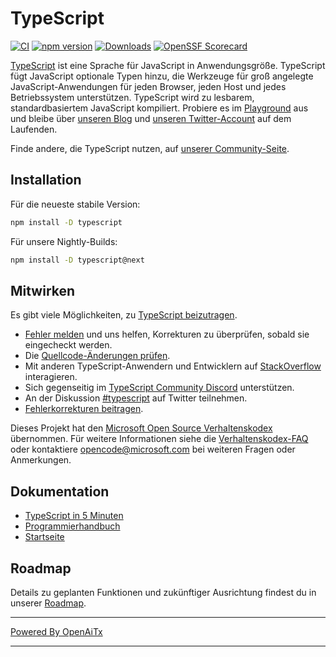 # TypeScript

[![CI](https://github.com/microsoft/TypeScript/actions/workflows/ci.yml/badge.svg)](https://github.com/microsoft/TypeScript/actions/workflows/ci.yml)
[![npm version](https://badge.fury.io/js/typescript.svg)](https://www.npmjs.com/package/typescript)
[![Downloads](https://img.shields.io/npm/dm/typescript.svg)](https://www.npmjs.com/package/typescript)
[![OpenSSF Scorecard](https://api.securityscorecards.dev/projects/github.com/microsoft/TypeScript/badge)](https://securityscorecards.dev/viewer/?uri=github.com/microsoft/TypeScript)

[TypeScript](https://www.typescriptlang.org/) ist eine Sprache für JavaScript in Anwendungsgröße. TypeScript fügt JavaScript optionale Typen hinzu, die Werkzeuge für groß angelegte JavaScript-Anwendungen für jeden Browser, jeden Host und jedes Betriebssystem unterstützen. TypeScript wird zu lesbarem, standardbasiertem JavaScript kompiliert. Probiere es im [Playground](https://www.typescriptlang.org/play/) aus und bleibe über [unseren Blog](https://blogs.msdn.microsoft.com/typescript) und [unseren Twitter-Account](https://twitter.com/typescript) auf dem Laufenden.

Finde andere, die TypeScript nutzen, auf [unserer Community-Seite](https://www.typescriptlang.org/community/).

## Installation

Für die neueste stabile Version:

```bash
npm install -D typescript
```

Für unsere Nightly-Builds:

```bash
npm install -D typescript@next
```

## Mitwirken

Es gibt viele Möglichkeiten, zu [TypeScript beizutragen](https://github.com/microsoft/TypeScript/blob/main/CONTRIBUTING.md).
* [Fehler melden](https://github.com/microsoft/TypeScript/issues) und uns helfen, Korrekturen zu überprüfen, sobald sie eingecheckt werden.
* Die [Quellcode-Änderungen prüfen](https://github.com/microsoft/TypeScript/pulls).
* Mit anderen TypeScript-Anwendern und Entwicklern auf [StackOverflow](https://stackoverflow.com/questions/tagged/typescript) interagieren.
* Sich gegenseitig im [TypeScript Community Discord](https://discord.gg/typescript) unterstützen.
* An der Diskussion [#typescript](https://twitter.com/search?q=%23TypeScript) auf Twitter teilnehmen.
* [Fehlerkorrekturen beitragen](https://github.com/microsoft/TypeScript/blob/main/CONTRIBUTING.md).

Dieses Projekt hat den [Microsoft Open Source Verhaltenskodex](https://opensource.microsoft.com/codeofconduct/) übernommen. Für weitere Informationen siehe die [Verhaltenskodex-FAQ](https://opensource.microsoft.com/codeofconduct/faq/) oder kontaktiere [opencode@microsoft.com](mailto:opencode@microsoft.com) bei weiteren Fragen oder Anmerkungen.

## Dokumentation

*  [TypeScript in 5 Minuten](https://www.typescriptlang.org/docs/handbook/typescript-in-5-minutes.html)
*  [Programmierhandbuch](https://www.typescriptlang.org/docs/handbook/intro.html)
*  [Startseite](https://www.typescriptlang.org/)

## Roadmap

Details zu geplanten Funktionen und zukünftiger Ausrichtung findest du in unserer [Roadmap](https://github.com/microsoft/TypeScript/wiki/Roadmap).

---

[Powered By OpenAiTx](https://github.com/OpenAiTx/OpenAiTx)

---